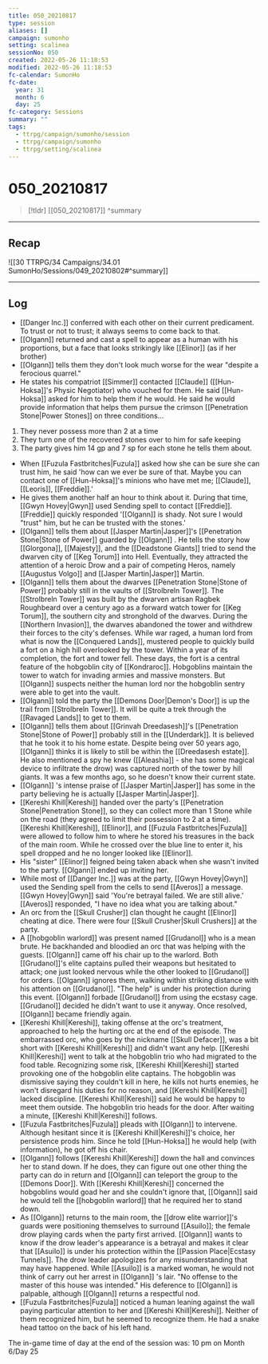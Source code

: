 ```yaml
---
title: 050_20210817
type: session
aliases: []
campaign: sumonho
setting: scalinea
sessionNo: 050
created: 2022-05-26 11:18:53
modified: 2022-05-26 11:18:53
fc-calendar: SumonHo
fc-date:
  year: 31
  month: 6
  day: 25
fc-category: Sessions
summary: ""
tags:
  - ttrpg/campaign/sumonho/session
  - ttrpg/campaign/sumonho
  - ttrpg/setting/scalinea
---
```


# 050_20210817

 > [!tldr] [[050_20210817]]
>  ^summary
---

## Recap

![[30 TTRPG/34 Campaigns/34.01 SumonHo/Sessions/049_20210802#^summary]]

---

## Log


- [[Danger Inc.]]  conferred with each other on their current predicament. To trust or not to trust; it always seems to come back to that.
- [[Olgann]]  returned and cast a spell to appear as a human with his proportions, but a face that looks strikingly like [[Elinor]] (as if her brother)
- [[Olgann]]  tells them they don't look much worse for the wear "despite a ferocious quarrel."
- He states his compatriot [[Simmer]] contacted [[Claude]] ([[Hun-Hoksa]]'s Physic Negotiator) who vouched for them. He said [[Hun-Hoksa]] asked for him to help them if he would. He said he would provide information that helps them pursue the crimson [[Penetration Stone|Power Stones]] on three conditions…

1. They never possess more than 2 at a time
2. They turn one of the recovered stones over to him for safe keeping
3. The party gives him 14 gp and 7 sp for each stone he tells them about.

- When [[Fuzula Fastbritches|Fuzula]] asked how she can be sure she can trust him, he said 'how can we ever be sure of that. Maybe you can contact one of [[Hun-Hoksa]]'s minions who have met me; [[Claude]], [[Leoris]], [[Freddie]].'
- He gives them another half an hour to think about it. During that time, [[Gwyn Hovey|Gwyn]] used Sending spell to contact [[Freddie]]. [[Freddie]] quickly responded '[[Olgann]]  is shady. Not sure I would "trust" him, but he can be trusted with the stones.'
- [[Olgann]]  tells them about [[Jasper Martin|Jasper]]'s [[Penetration Stone|Stone of Power]] guarded by [[Olgann]] . He tells the story how [[Glorgona]], [[Majesty]], and the [[Deadstone Giants]] tried to send the dwarven city of [[Keg Torum]] into Hell. Eventually, they attracted the attention of a heroic Drow and a pair of competing Heros, namely [[Augustus Volgo]] and [[Jasper Martin|Jasper]] Martin.
- [[Olgann]]  tells them about the dwarves [[Penetration Stone|Stone of Power]] probably still in the vaults of [[Strolbreln Tower]]. The [[Strolbreln Tower]] was built by the dwarven artisan Ragbek Roughbeard over a century ago as a forward watch tower for [[Keg Torum]], the southern city and stronghold of the dwarves. During the [[Northern Invasion]], the dwarves abandoned the tower and withdrew their forces to the city's defenses. While war raged, a human lord from what is now the [[Conquered Lands]], mustered people to quickly build a fort on a high hill overlooked by the tower. Within a year of its completion, the fort and tower fell. These days, the fort is a central feature of the hobgoblin city of [[Kondraroc]]. Hobgoblins maintain the tower to watch for invading armies and massive monsters. But [[Olgann]]  suspects neither the human lord nor the hobgoblin sentry were able to get into the vault.
- [[Olgann]]  told the party the [[Demons Door|Demon's Door]] is up the trail from [[Strolbreln Tower]]. It will be quite a trek through the [[Ravaged Lands]] to get to them.
- [[Olgann]]  tells them about [[Grinvah Dreedasesh]]'s [[Penetration Stone|Stone of Power]] probably still in the [[Underdark]]. It is believed that he took it to his home estate. Despite being over 50 years ago, [[Olgann]]  thinks it is likely to still be within the [[Dreedasesh estate]]. He also mentioned a spy he knew ([[Aleashia]]  - she has some magical device to infiltrate the drow) was captured north of the tower by hill giants. It was a few months ago, so he doesn't know their current state. 
- [[Olgann]] 's intense praise of [[Jasper Martin|Jasper]] has some in the party believing he is actually [[Jasper Martin|Jasper]].
- [[Kereshi Khill|Kereshi]] handed over the party's [[Penetration Stone|Penetration Stone]], so they can collect more than 1 Stone while on the road (they agreed to limit their possession to 2 at a time). [[Kereshi Khill|Kereshi]], [[Elinor]], and [[Fuzula Fastbritches|Fuzula]] were allowed to follow him to where he stored his treasures in the back of the main room. While he crossed over the blue line to enter it, his spell dropped and he no longer looked like [[Elinor]].
- His "sister" [[Elinor]] feigned being taken aback when she wasn't invited to the party. [[Olgann]]  ended up inviting her.
- While most of [[Danger Inc.]]  was at the party, [[Gwyn Hovey|Gwyn]] used the Sending spell from the cells to send [[Averos]] a message. [[Gwyn Hovey|Gwyn]] said 'You're betrayal failed. We are still alive.' [[Averos]] responded, "I have no idea what you are talking about."
- An orc from the [[Skull Crusher]] clan thought he caught [[Elinor]] cheating at dice. There were four [[Skull Crusher|Skull Crushers]] at the party.
- A [[hobgoblin warlord]] was present named [[Grudanol]] who is a mean brute. He backhanded and bloodied an orc that was helping with the guests. [[Olgann]]  came off his chair up to the warlord. Both [[Grudanol]]'s elite captains pulled their weapons but hesitated to attack; one just looked nervous while the other looked to [[Grudanol]] for orders. [[Olgann]]  ignores them, walking within striking distance with his attention on [[Grudanol]]. "The help" is under his protection during this event. [[Olgann]]  forbade [[Grudanol]] from using the ecstasy cage. [[Grudanol]] decided he didn't want to use it anyway. Once resolved, [[Olgann]]  became friendly again.  
- [[Kereshi Khill|Kereshi]], taking offense at the orc's treatment, approached to help the hurting orc at the end of the episode. The embarrassed orc, who goes by the nickname [[Skull Defacer]], was a bit short with [[Kereshi Khill|Kereshi]] and didn't want any help. [[Kereshi Khill|Kereshi]] went to talk at the hobgoblin trio who had migrated to the food table. Recognizing some risk, [[Kereshi Khill|Kereshi]] started provoking one of the hobgoblin elite captains. The hobgoblin was dismissive saying they couldn't kill in here, he kills not hurts enemies, he won't disregard his duties for no reason, and [[Kereshi Khill|Kereshi]] lacked discipline. [[Kereshi Khill|Kereshi]] said he would be happy to meet them outside. The hobgoblin trio heads for the door. After waiting a minute, [[Kereshi Khill|Kereshi]] follows.      
- [[Fuzula Fastbritches|Fuzula]] pleads with [[Olgann]]  to intervene. Although hesitant since it is [[Kereshi Khill|Kereshi]]'s choice, her persistence prods him. Since he told [[Hun-Hoksa]] he would help (with information), he got off his chair.
- [[Olgann]]  follows [[Kereshi Khill|Kereshi]] down the hall and convinces her to stand down. If he does, they can figure out one other thing the party can do in return and [[Olgann]]  can teleport the group to the [[Demons Door]]. With [[Kereshi Khill|Kereshi]] concerned the hobgoblins would goad her and she couldn't ignore that, [[Olgann]]  said he would tell the [[hobgoblin warlord]] that he required her to stand down.
- As [[Olgann]]  returns to the main room, the [[drow elite warrior]]'s guards were positioning themselves to surround [[Asuilo]]; the female drow playing cards when the party first arrived. [[Olgann]]  wants to know if the drow leader's appearance is a betrayal and makes it clear that [[Asuilo]] is under his protection within the [[Passion Place|Ecstasy Tunnels]]. The drow leader apologizes for any misunderstanding that may have happened. While [[Asuilo]] is a marked woman, he would not think of carry out her arrest in [[Olgann]] 's lair. "No offense to the master of this house was intended." His deference to [[Olgann]]  is palpable, although [[Olgann]]  returns a respectful nod.
- [[Fuzula Fastbritches|Fuzula]] noticed a human leaning against the wall paying particular attention to her and [[Kereshi Khill|Kereshi]]. Neither of them recognized him, but he seemed to recognize them. He had a snake head tattoo on the back of his left hand.

The in-game time of day at the end of the session was: 10 pm on Month 6/Day 25
